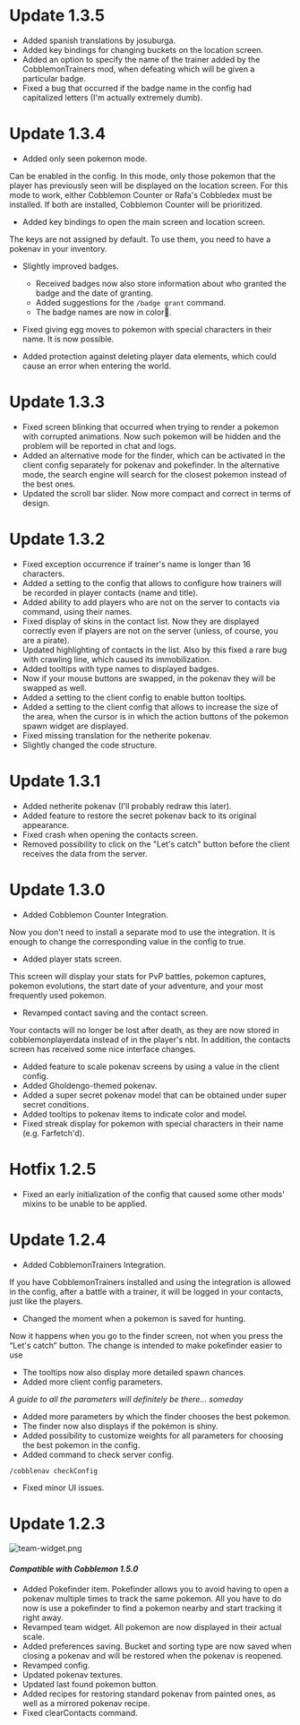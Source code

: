 # Update 1.3.5

- Added spanish translations by josuburga.
- Added key bindings for changing buckets on the location screen.
- Added an option to specify the name of the trainer added by the CobblemonTrainers mod, when defeating which will be given a particular badge.
- Fixed a bug that occurred if the badge name in the config had capitalized letters (I'm actually extremely dumb).

# Update 1.3.4

- Added only seen pokemon mode. 

Can be enabled in the config. In this mode, only those pokemon that the player has previously seen will be displayed on the location screen. For this mode to work, either Cobblemon Counter or Rafa's Cobbledex must be installed. If both are installed, Cobblemon Counter will be prioritized.

- Added key bindings to open the main screen and location screen.

The keys are not assigned by default. To use them, you need to have a pokenav in your inventory.

- Slightly improved badges.
  - Received badges now also store information about who granted the badge and the date of granting.
  - Added suggestions for the ```/badge grant``` command.
  - The badge names are now in color💅.

- Fixed giving egg moves to pokemon with special characters in their name. It is now possible.
- Added protection against deleting player data elements, which could cause an error when entering the world.

# Update 1.3.3

- Fixed screen blinking that occurred when trying to render a pokemon with corrupted animations. Now such pokemon will be hidden and the problem will be reported in chat and logs.
- Added an alternative mode for the finder, which can be activated in the client config separately for pokenav and pokefinder. In the alternative mode, the search engine will search for the closest pokemon instead of the best ones.
- Updated the scroll bar slider. Now more compact and correct in terms of design.

# Update 1.3.2

- Fixed exception occurrence if trainer's name is longer than 16 characters.
- Added a setting to the config that allows to configure how trainers will be recorded in player contacts (name and title).
- Added ability to add players who are not on the server to contacts via command, using their names.
- Fixed display of skins in the contact list. Now they are displayed correctly even if players are not on the server (unless, of course, you are a pirate).
- Updated highlighting of contacts in the list. Also by this fixed a rare bug with crawling line, which caused its immobilization.
- Added tooltips with type names to displayed badges.
- Now if your mouse buttons are swapped, in the pokenav they will be swapped as well.
- Added a setting to the client config to enable button tooltips.
- Added a setting to the client config that allows to increase the size of the area, when the cursor is in which the action buttons of the pokemon spawn widget are displayed.
- Fixed missing translation for the netherite pokenav.
- Slightly changed the code structure.

# Update 1.3.1

- Added netherite pokenav (I'll probably redraw this later).
- Added feature to restore the secret pokenav back to its original appearance.
- Fixed crash when opening the contacts screen.
- Removed possibility to click on the "Let's catch" button before the client receives the data from the server.

# Update 1.3.0

- Added Cobblemon Counter Integration.

Now you don't need to install a separate mod to use the integration. It is enough to change the corresponding value in the config to true.

- Added player stats screen.

This screen will display your stats for PvP battles, pokemon captures, pokemon evolutions, the start date of your adventure, and your most frequently used pokemon.

- Revamped contact saving and the contact screen.

Your contacts will no longer be lost after death, as they are now stored in cobblemonplayerdata instead of in the player's nbt. In addition, the contacts screen has received some nice interface changes.

- Added feature to scale pokenav screens by using a value in the client config.
- Added Gholdengo-themed pokenav.
- Added a super secret pokenav model that can be obtained under super secret conditions.
- Added tooltips to pokenav items to indicate color and model.
- Fixed streak display for pokemon with special characters in their name (e.g. Farfetch'd).

# Hotfix 1.2.5

- Fixed an early initialization of the config that caused some other mods' mixins to be unable to be applied.

# Update 1.2.4

- Added CobblemonTrainers Integration. 

If you have CobblemonTrainers installed and using the integration is allowed in the config, after a battle with a trainer, it will be logged in your contacts, just like the players.

- Changed the moment when a pokemon is saved for hunting.

Now it happens when you go to the finder screen, not when you press the “Let's catch” button. The change is intended to make pokefinder easier to use

- The tooltips now also display more detailed spawn chances.
- Added more client config parameters.

_A guide to all the parameters will definitely be there... someday_

- Added more parameters by which the finder chooses the best pokemon.
- The finder now also displays if the pokémon is shiny.
- Added possibility to customize weights for all parameters for choosing the best pokemon in the config.
- Added command to check server config.

```
/cobblenav checkConfig
```

- Fixed minor UI issues.

# Update 1.2.3

![team-widget.png](https://cdn.modrinth.com/data/bI8Nt3uA/images/91b5a3e246c1c81faab8dd1833cf66b33cf1412d.png)

#### _Compatible with Cobblemon 1.5.0_

- Added Pokefinder item. Pokefinder allows you to avoid having to open a pokenav multiple times to track the same pokemon. All you have to do now is use a pokefinder to find a pokemon nearby and start tracking it right away.
- Revamped team widget. All pokemon are now displayed in their actual scale.
- Added preferences saving. Bucket and sorting type are now saved when closing a pokenav and will be restored when the pokenav is reopened.
- Revamped config.
- Updated pokenav textures.
- Updated last found pokemon button.
- Added recipes for restoring standard pokenav from painted ones, as well as a mirrored pokenav recipe.
- Fixed clearContacts command.